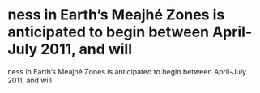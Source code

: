 # ness in Earth’s Meajhé Zones is anticipated to begin between April-July 2011, and will

ness in Earth’s Meajhé Zones is anticipated to begin between April-July 2011, and will
